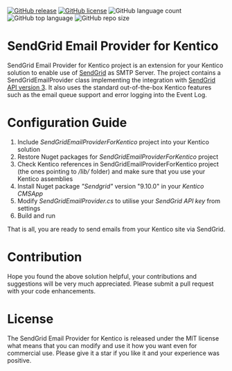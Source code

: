 [![GitHub release](https://img.shields.io/github/release-date/kate-orlova/sendgrid-email-provider-for-kentico.svg?style=flat)](https://github.com/kate-orlova/sendgrid-email-provider-for-kentico/releases/tag/MVPRelease)
[![GitHub license](https://img.shields.io/github/license/kate-orlova/sendgrid-email-provider-for-kentico.svg)](https://github.com/kate-orlova/sendgrid-email-provider-for-kentico/blob/master/LICENSE)
![GitHub language count](https://img.shields.io/github/languages/count/kate-orlova/sendgrid-email-provider-for-kentico.svg?style=flat)
![GitHub top language](https://img.shields.io/github/languages/top/kate-orlova/sendgrid-email-provider-for-kentico.svg?style=flat)
![GitHub repo size](https://img.shields.io/github/repo-size/kate-orlova/sendgrid-email-provider-for-kentico.svg?style=flat)

# SendGrid Email Provider for Kentico
SendGrid Email Provider for Kentico project is an extension for your Kentico solution to enable use of [SendGrid](https://sendgrid.com/) as SMTP Server. The project contains a SendGridEmailProvider class implementing the integration with [SendGrid API version 3](https://sendgrid.com/docs/API_Reference/api_v3.html). It also uses the standard out-of-the-box Kentico features such as the email queue support and error logging into the Event Log.

# Configuration Guide
1. Include _SendGridEmailProviderForKentico_ project into your Kentico solution
1. Restore Nuget packages for _SendGridEmailProviderForKentico_ project
1. Check Kentico references in SendGridEmailProviderForKentico project (the ones pointing to _/lib/_ folder) and make sure that you use your Kentico assemblies 
1. Install Nuget package _"Sendgrid"_ version "9.10.0" in your _Kentico CMSApp_
1. Modify _SendGridEmailProvider.cs_ to utilise your _SendGrid API key_ from settings
1. Build and run

That is all, you are ready to send emails from your Kentico site via SendGrid.

# Contribution
Hope you found the above solution helpful, your contributions and suggestions will be very much appreciated. Please submit a pull request with your code enhancements.

# License
The SendGrid Email Provider for Kentico is released under the MIT license what means that you can modify and use it how you want even for commercial use. Please give it a star if you like it and your experience was positive.
